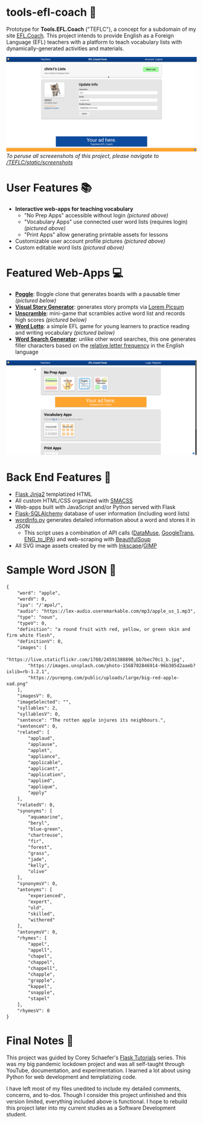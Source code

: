 # tools-efl-coach 🧰
Prototype for **Tools.EFL.Coach** ("TEFLC"), a concept for a subdomain of my site [EFL.Coach](https://efl.coach/). This project intends to provide English as a Foreign Language (EFL) teachers with a platform to teach vocabulary lists with dynamically-generated activities and materials. 


![Creating a wordlist](/TEFLC/static/screenshots/creating_a_wordlist.gif "Creating a wordlist")
*To peruse all screeenshots of this project, please navigate to [/TEFLC/static/screenshots](https://github.com/chris-p-schneider/tools-efl-coach/tree/main/TEFLC/static/screenshots)*


# User Features 📚
- **Interactive web-apps for teaching vocabulary**
  - "No Prep Apps" accessible without login _(pictured above)_
  - "Vocabulary Apps" use connected user word lists (requires login) _(pictured above)_
  - "Print Apps" allow generating printable assets for lessons
- Customizable user account profile pictures _(pictured above)_
- Custom editable word lists _(pictured above)_


# Featured Web-Apps 💻
- **[Poggle](https://github.com/chris-p-schneider/tools-efl-coach/blob/main/TEFLC/static/screenshots/6_poggle.jpg)**: Boggle clone that generates boards with a pausable timer _(pictured below)_
- **[Visual Story Generator](https://github.com/chris-p-schneider/tools-efl-coach/blob/main/TEFLC/static/screenshots/6_visual_story_generator.jpg)**: generates story prompts via [Lorem Picsum](https://picsum.photos/)
- **[Unscramble](https://github.com/chris-p-schneider/tools-efl-coach/blob/main/TEFLC/static/screenshots/7_unscramble.jpg)**: mini-game that scrambles active word list and records high scores _(pictured below)_
- **[Word Lotto](https://github.com/chris-p-schneider/tools-efl-coach/blob/main/TEFLC/static/screenshots/7_word_lotto.jpg)**: a simple EFL game for young learners to practice reading and writing vocabulary _(pictured below)_
- **[Word Search Generator](https://github.com/chris-p-schneider/tools-efl-coach/blob/main/TEFLC/static/screenshots/8_wordsearch_generator.jpg)**: unlike other word searches, this one generates filler characters based on the [relative letter frequency](https://en.wikipedia.org/wiki/Letter_frequency) in the English language


![Trying some apps](/TEFLC/static/screenshots/no_prep_and_vocabulary_apps.gif "Trying some apps")


# Back End Features 🔨
- [Flask Jinja2](https://flask.palletsprojects.com/en/2.1.x/templating/) templatized HTML
- All custom HTML/CSS organized with [SMACSS](http://smacss.com/)
- Web-apps built with JavaScript and/or Python served with Flask
- [Flask-SQLAlchemy](https://flask-sqlalchemy.palletsprojects.com/en/2.x/) database of user information (including word lists)
- [wordInfo.py](https://github.com/chris-p-schneider/tools-efl-coach/blob/main/TEFLC/wordInfo.py) generates detailed information about a word and stores it in JSON
  - This script uses a combination of API calls ([DataMuse](https://github.com/gmarmstrong/python-datamuse/), [GoogleTrans](https://pypi.org/project/googletrans/), [ENG_to_IPA](https://pypi.org/project/eng-to-ipa/)) and web-scraping with [BeautifulSoup](https://beautiful-soup-4.readthedocs.io/en/latest/)
- All SVG image assets created by me with [Inkscape](https://inkscape.org/)/[GIMP](https://www.gimp.org/)


# Sample Word JSON 📑
```
{
    "word": "apple",
    "wordV": 0,
    "ipa": "/ˈæpəl/",
    "audio": "https://lex-audio.useremarkable.com/mp3/apple_us_1.mp3",
    "type": "noun",
    "typeV": 0,
    "definition": "a round fruit with red, yellow, or green skin and firm white flesh",
    "definitionV": 0,
    "images": [
        "https://live.staticflickr.com/1708/24591388896_bb7bec70c1_b.jpg",
        "https://images.unsplash.com/photo-1568702846914-96b305d2aaeb?ixlib=rb-1.2.1",
        "https://purepng.com/public/uploads/large/big-red-apple-xad.png"
    ],
    "imagesV": 0,
    "imageSelected": "",
    "syllables": 2,
    "syllablesV": 0,
    "sentence": "The rotten apple injures its neighbours.",
    "sentenceV": 0,
    "related": [
        "applaud",
        "applause",
        "applet",
        "appliance",
        "applicable",
        "applicant",
        "application",
        "applied",
        "applique",
        "apply"
    ],
    "relatedV": 0,
    "synonyms": [
        "aquamarine",
        "beryl",
        "blue-green",
        "chartreuse",
        "fir",
        "forest",
        "grass",
        "jade",
        "kelly",
        "olive"
    ],
    "synonymsV": 0,
    "antonyms": [
        "experienced",
        "expert",
        "old",
        "skilled",
        "withered"
    ],
    "antonymsV": 0,
    "rhymes": [
        "appel",
        "appell",
        "chapel",
        "chappel",
        "chappell",
        "chapple",
        "grapple",
        "kappel",
        "snapple",
        "stapel"
    ],
    "rhymesV": 0
}
```

# Final Notes 📝
This project was guided by Corey Schaefer's [Flask Tutorials](https://www.youtube.com/playlist?list=PL-osiE80TeTs4UjLw5MM6OjgkjFeUxCYH) series. This was my big pandemic lockdown project and was all self-taught through YouTube, documentation, and experimentation. I learned a lot about using Python for web development and templatizing code. 

I have left most of my files unedited to include my detailed comments, concerns, and to-dos. Though I consider this project unfinished and this version limited, everything included above is functional. I hope to rebuild this project later into my current studies as a Software Development student. 
